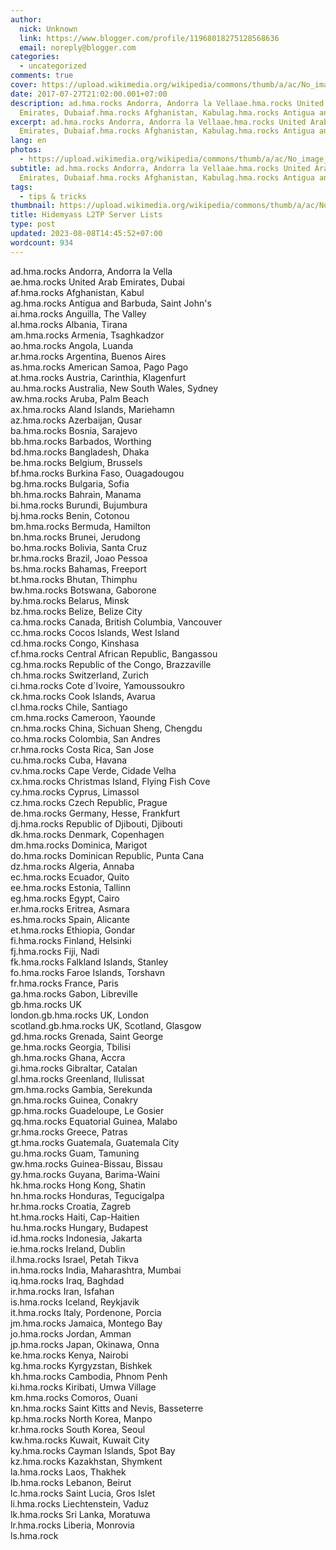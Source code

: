 ```yaml
---
author:
  nick: Unknown
  link: https://www.blogger.com/profile/11968018275128568636
  email: noreply@blogger.com
categories:
  - uncategorized
comments: true
cover: https://upload.wikimedia.org/wikipedia/commons/thumb/a/ac/No_image_available.svg/2048px-No_image_available.svg.png
date: 2017-07-27T21:02:00.001+07:00
description: ad.hma.rocks Andorra, Andorra la Vellaae.hma.rocks United Arab
  Emirates, Dubaiaf.hma.rocks Afghanistan, Kabulag.hma.rocks Antigua and
excerpt: ad.hma.rocks Andorra, Andorra la Vellaae.hma.rocks United Arab
  Emirates, Dubaiaf.hma.rocks Afghanistan, Kabulag.hma.rocks Antigua and
lang: en
photos:
  - https://upload.wikimedia.org/wikipedia/commons/thumb/a/ac/No_image_available.svg/2048px-No_image_available.svg.png
subtitle: ad.hma.rocks Andorra, Andorra la Vellaae.hma.rocks United Arab
  Emirates, Dubaiaf.hma.rocks Afghanistan, Kabulag.hma.rocks Antigua and
tags:
  - tips & tricks
thumbnail: https://upload.wikimedia.org/wikipedia/commons/thumb/a/ac/No_image_available.svg/2048px-No_image_available.svg.png
title: Hidemyass L2TP Server Lists
type: post
updated: 2023-08-08T14:45:52+07:00
wordcount: 934
---
```


<div dir="ltr">ad.hma.rocks Andorra, Andorra la Vella<br>ae.hma.rocks United Arab Emirates, Dubai<br>af.hma.rocks Afghanistan, Kabul<br>ag.hma.rocks Antigua and Barbuda, Saint John's<br>ai.hma.rocks Anguilla, The Valley<br>al.hma.rocks Albania, Tirana<br>am.hma.rocks Armenia, Tsaghkadzor<br>ao.hma.rocks Angola, Luanda<br>ar.hma.rocks Argentina, Buenos Aires<br>as.hma.rocks American Samoa, Pago Pago<br>at.hma.rocks Austria, Carinthia, Klagenfurt<br>au.hma.rocks Australia, New South Wales, Sydney<br>aw.hma.rocks Aruba, Palm Beach<br>ax.hma.rocks Aland Islands, Mariehamn<br>az.hma.rocks Azerbaijan, Qusar<br>ba.hma.rocks Bosnia, Sarajevo<br>bb.hma.rocks Barbados, Worthing<br>bd.hma.rocks Bangladesh, Dhaka<br>be.hma.rocks Belgium, Brussels<br>bf.hma.rocks Burkina Faso, Ouagadougou<br>bg.hma.rocks Bulgaria, Sofia<br>bh.hma.rocks Bahrain, Manama<br>bi.hma.rocks Burundi, Bujumbura<br>bj.hma.rocks Benin, Cotonou<br>bm.hma.rocks Bermuda, Hamilton<br>bn.hma.rocks Brunei, Jerudong<br>bo.hma.rocks Bolivia, Santa Cruz<br>br.hma.rocks Brazil, Joao Pessoa<br>bs.hma.rocks Bahamas, Freeport<br>bt.hma.rocks Bhutan, Thimphu<br>bw.hma.rocks Botswana, Gaborone<br>by.hma.rocks Belarus, Minsk<br>bz.hma.rocks Belize, Belize City<br>ca.hma.rocks Canada, British Columbia, Vancouver<br>cc.hma.rocks Cocos Islands, West Island<br>cd.hma.rocks Congo, Kinshasa<br>cf.hma.rocks Central African Republic, Bangassou<br>cg.hma.rocks Republic of the Congo, Brazzaville<br>ch.hma.rocks Switzerland, Zurich<br>ci.hma.rocks Cote d`Ivoire, Yamoussoukro<br>ck.hma.rocks Cook Islands, Avarua<br>cl.hma.rocks Chile, Santiago<br>cm.hma.rocks Cameroon, Yaounde<br>cn.hma.rocks China, Sichuan Sheng, Chengdu<br>co.hma.rocks Colombia, San Andres<br>cr.hma.rocks Costa Rica, San Jose<br>cu.hma.rocks Cuba, Havana<br>cv.hma.rocks Cape Verde, Cidade Velha<br>cx.hma.rocks Christmas Island, Flying Fish Cove<br>cy.hma.rocks Cyprus, Limassol<br>cz.hma.rocks Czech Republic, Prague<br>de.hma.rocks Germany, Hesse, Frankfurt<br>dj.hma.rocks Republic of Djibouti, Djibouti<br>dk.hma.rocks Denmark, Copenhagen<br>dm.hma.rocks Dominica, Marigot<br>do.hma.rocks Dominican Republic, Punta Cana<br>dz.hma.rocks Algeria, Annaba<br>ec.hma.rocks Ecuador, Quito<br>ee.hma.rocks Estonia, Tallinn<br>eg.hma.rocks Egypt, Cairo<br>er.hma.rocks Eritrea, Asmara<br>es.hma.rocks Spain, Alicante<br>et.hma.rocks Ethiopia, Gondar<br>fi.hma.rocks Finland, Helsinki<br>fj.hma.rocks Fiji, Nadi<br>fk.hma.rocks Falkland Islands, Stanley<br>fo.hma.rocks Faroe Islands, Torshavn<br>fr.hma.rocks France, Paris<br>ga.hma.rocks Gabon, Libreville<br>gb.hma.rocks UK<br>london.gb.hma.rocks UK, London<br>scotland.gb.hma.rocks UK, Scotland, Glasgow<br>gd.hma.rocks Grenada, Saint George<br>ge.hma.rocks Georgia, Tbilisi<br>gh.hma.rocks Ghana, Accra<br>gi.hma.rocks Gibraltar, Catalan<br>gl.hma.rocks Greenland, Ilulissat<br>gm.hma.rocks Gambia, Serekunda<br>gn.hma.rocks Guinea, Conakry<br>gp.hma.rocks Guadeloupe, Le Gosier<br>gq.hma.rocks Equatorial Guinea, Malabo<br>gr.hma.rocks Greece, Patras<br>gt.hma.rocks Guatemala, Guatemala City<br>gu.hma.rocks Guam, Tamuning<br>gw.hma.rocks Guinea-Bissau, Bissau<br>gy.hma.rocks Guyana, Barima-Waini<br>hk.hma.rocks Hong Kong, Shatin<br>hn.hma.rocks Honduras, Tegucigalpa<br>hr.hma.rocks Croatia, Zagreb<br>ht.hma.rocks Haiti, Cap-Haitien<br>hu.hma.rocks Hungary, Budapest<br>id.hma.rocks Indonesia, Jakarta<br>ie.hma.rocks Ireland, Dublin<br>il.hma.rocks Israel, Petah Tikva<br>in.hma.rocks India, Maharashtra, Mumbai<br>iq.hma.rocks Iraq, Baghdad<br>ir.hma.rocks Iran, Isfahan<br>is.hma.rocks Iceland, Reykjavik<br>it.hma.rocks Italy, Pordenone, Porcia<br>jm.hma.rocks Jamaica, Montego Bay<br>jo.hma.rocks Jordan, Amman<br>jp.hma.rocks Japan, Okinawa, Onna<br>ke.hma.rocks Kenya, Nairobi<br>kg.hma.rocks Kyrgyzstan, Bishkek<br>kh.hma.rocks Cambodia, Phnom Penh<br>ki.hma.rocks Kiribati, Umwa Village<br>km.hma.rocks Comoros, Ouani<br>kn.hma.rocks Saint Kitts and Nevis, Basseterre<br>kp.hma.rocks North Korea, Manpo<br>kr.hma.rocks South Korea, Seoul<br>kw.hma.rocks Kuwait, Kuwait City<br>ky.hma.rocks Cayman Islands, Spot Bay<br>kz.hma.rocks Kazakhstan, Shymkent<br>la.hma.rocks Laos, Thakhek<br>lb.hma.rocks Lebanon, Beirut<br>lc.hma.rocks Saint Lucia, Gros Islet<br>li.hma.rocks Liechtenstein, Vaduz<br>lk.hma.rocks Sri Lanka, Moratuwa<br>lr.hma.rocks Liberia, Monrovia<br>ls.hma.rock</div>